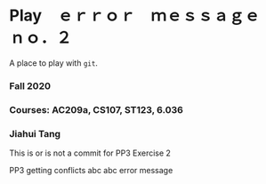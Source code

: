 # Play　ｅｒｒｏｒ　ｍｅｓｓａｇｅ　ｎｏ．２
A place to play with `git`.


### Fall 2020
### Courses: AC209a, CS107, ST123, 6.036
### Jiahui Tang
This is or is not a commit for PP3 Exercise 2

PP3 getting conflicts abc abc error message


